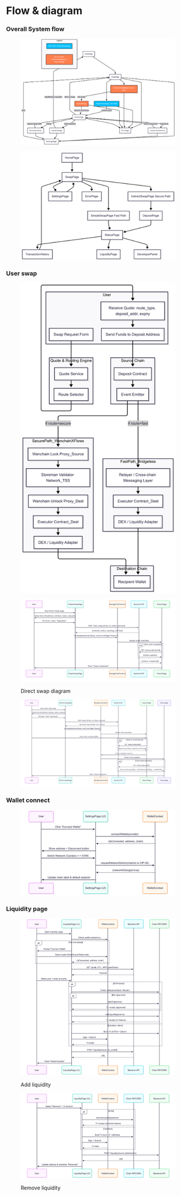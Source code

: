 # Flow & diagram

### Overall System flow

<figure><img src="../.gitbook/assets/br0x(3).png" alt=""><figcaption></figcaption></figure>



<figure><img src="../.gitbook/assets/br0x(2).png" alt=""><figcaption></figcaption></figure>



### User swap

<figure><img src="../.gitbook/assets/br0x(1).png" alt="" width="563"><figcaption></figcaption></figure>



<figure><img src="../.gitbook/assets/directsequen.png" alt=""><figcaption><p>Direct swap diagram</p></figcaption></figure>



<figure><img src="../.gitbook/assets/indirectsequence.png" alt=""><figcaption></figcaption></figure>

### Wallet connect

<figure><img src="../.gitbook/assets/br0x(walletconnect).png" alt=""><figcaption></figcaption></figure>



### Liquidity page

<figure><img src="../.gitbook/assets/br0x(liquidity)1.png" alt=""><figcaption><p>Add liquidity</p></figcaption></figure>



<figure><img src="../.gitbook/assets/br0x(remove liquidity).png" alt=""><figcaption><p>Remove liquidity</p></figcaption></figure>

